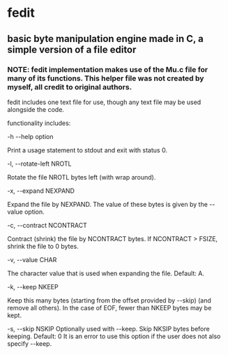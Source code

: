 # fedit
## basic byte manipulation engine made in C, a simple version of a file editor
### NOTE: fedit implementation makes use of the Mu.c file for many of its functions. This helper file was not created by myself, all credit to original authors.

fedit includes one text file for use, though any text file may be used alongside the code.

functionality includes:

-h --help option

Print a usage statement to stdout and exit with status 0.

-l, --rotate-left NROTL

Rotate the file NROTL bytes left (with wrap around).

-x, --expand NEXPAND

Expand the file by NEXPAND. The value of these bytes is given by the --value option.

-c, --contract NCONTRACT

Contract (shrink) the file by NCONTRACT bytes. If NCONTRACT > FSIZE, shrink the file to 0 bytes.

-v, --value CHAR

The character value that is used when expanding the file.
Default: A.

-k, --keep NKEEP

Keep this many bytes (starting from the offset provided by --skip) (and remove all others). In the case of EOF, fewer than NKEEP bytes may be kept.

-s, --skip NSKIP
Optionally used with --keep. Skip NKSIP bytes before keeping.
Default: 0
It is an error to use this option if the user does not also specify --keep.
